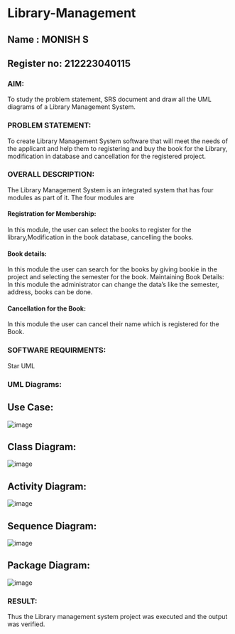 # Library-Management
## Name : MONISH S
## Register no: 212223040115
### AIM:
To study the problem statement, SRS document and draw all the UML diagrams of a Library Management System.
### PROBLEM STATEMENT:
To create Library Management System software that will meet the needs of the applicant
and help them to registering and buy the book for the Library, modification in database and
cancellation for the registered project.
### OVERALL DESCRIPTION:
The Library Management System is an integrated system that has four modules as part of
it. The four modules are
#### Registration for Membership:
In this module, the user can select the books to register for the library,Modification in the book
database, cancelling the books.
#### Book details:
In this module the user can search for the books by giving bookie in the project and selecting
the semester for the book.
Maintaining Book Details:
In this module the administrator can change the data’s like the semester, address, books can be
done.
#### Cancellation for the Book:
In this module the user can cancel their name which is registered for the Book.
### SOFTWARE REQUIRMENTS:
Star UML
### UML Diagrams:
## Use Case:
![image](https://github.com/user-attachments/assets/d0ed36c4-1d71-4a13-ac3f-54d0f2ba74f2)

## Class Diagram:
![image](https://github.com/user-attachments/assets/f5ceb7da-4e20-4add-8aea-f5389d6da451)

## Activity Diagram:
![image](https://github.com/user-attachments/assets/f72dd349-e3cb-4483-ab90-1712078a9d43)

## Sequence Diagram:
![image](https://github.com/user-attachments/assets/29e21e98-a781-45a7-970d-c961eed862bb)

## Package Diagram:
![image](https://github.com/user-attachments/assets/167eb503-15a0-471b-a908-a470d5b13ec8)


### RESULT:
Thus the Library management system project was executed and the output was verified.
